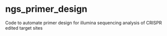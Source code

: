 # ngs_primer_design
Code to automate primer design for illumina sequencing analysis of CRISPR edited target sites
